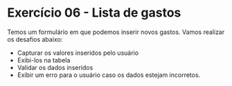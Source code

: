 # Exercício 06 - Lista de gastos

Temos um formulário em que podemos inserir novos gastos. Vamos realizar os desafios abaixo:
- Capturar os valores inseridos pelo usuário
- Exibi-los na tabela
- Validar os dados inseridos
- Exibir um erro para o usuário caso os dados estejam incorretos.